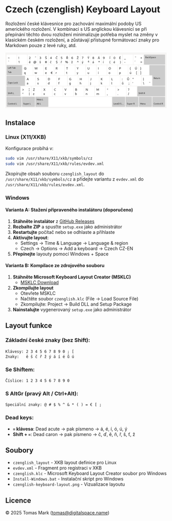 # Czech (czenglish) Keyboard Layout

Rozložení české klávesnice pro zachování maximální podoby US amerického rozložení. V kombinaci s US anglickou klávesnicí se při přepínání těchto dvou rozložení minimalizuje potřeba myslet na změny v klasickém českém rozložení, a zůstávají přístupné formátovací znaky pro Markdown pouze z levé ruky, atd.

![image](czenglish-keyboard-layout.png)

## Instalace

### Linux (X11/XKB)

Konfigurace probíhá v:

```bash
sudo vim /usr/share/X11/xkb/symbols/cz
sudo vim /usr/share/X11/xkb/rules/evdev.xml
```

Zkopírujte obsah souboru `czenglish_layout` do `/usr/share/X11/xkb/symbols/cz` a přidejte variantu z `evdev.xml` do `/usr/share/X11/xkb/rules/evdev.xml`.

### Windows

#### Varianta A: Stažení připraveného instalátoru (doporučeno)

1. **Stáhněte instalátor** z [GitHub Releases](https://github.com/tomasmark79/czenglish/releases)
2. **Rozbalte ZIP** a spusťte `setup.exe` jako administrátor
3. **Restartujte** počítač nebo se odhlaste a přihlaste
4. **Aktivujte layout**:
   - Settings → Time & Language → Language & region
   - Czech → Options → Add a keyboard → Czech CZ-EN
5. **Přepínejte** layouty pomocí Windows + Space

#### Varianta B: Kompilace ze zdrojového souboru

1. **Stáhněte Microsoft Keyboard Layout Creator (MSKLC)**
   - [MSKLC Download](https://www.microsoft.com/en-us/download/details.aspx?id=102134)
2. **Zkompilujte layout**
   - Otevřete MSKLC
   - Načtěte soubor `czenglish.klc` (File → Load Source File)
   - Zkompilujte: Project → Build DLL and Setup Package
3. **Nainstalujte** vygenerovaný `setup.exe` jako administrátor

## Layout funkce

### Základní české znaky (bez Shift):
```
Klávesy: 2 3 4 5 6 7 8 9 0 ; [
Znaky:   ě š č ř ž ý á í é ů ú
```

### Se Shiftem:
```
Číslice: 1 2 3 4 5 6 7 8 9 0
```

### S AltGr (pravý Alt / Ctrl+Alt):
```
Speciální znaky: @ # $ % ^ & * ( ) = € [ ;
```

### Dead keys:
- **`=` klávesa**: Dead acute → pak písmeno → á, é, í, ó, ú, ý
- **Shift + `=`**: Dead caron → pak písmeno → č, ď, ě, ň, ř, š, ť, ž

## Soubory

- `czenglish_layout` - XKB layout definice pro Linux
- `evdev.xml` - Fragment pro registraci v XKB
- `czenglish.klc` - Microsoft Keyboard Layout Creator soubor pro Windows
- `Install-Windows.bat` - Instalační skript pro Windows
- `czenglish-keyboard-layout.png` - Vizualizace layoutu

## Licence

© 2025 Tomas Mark (tomas@digitalspace.name)

